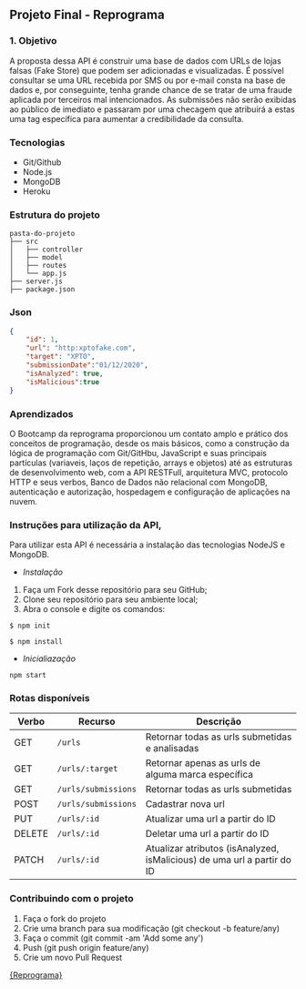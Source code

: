 ## Projeto Final - Reprograma

### 1. Objetivo
A proposta dessa API é construir uma base de dados com URLs de lojas falsas (Fake Store) que podem ser adicionadas e visualizadas. É possível consultar se uma URL recebida por SMS ou por e-mail consta na base de dados e, por conseguinte, tenha grande chance de se tratar de uma fraude aplicada por terceiros mal intencionados. As submissões não serão exibidas ao público de imediato e passaram por uma checagem que atribuirá a estas uma tag específica para aumentar a credibilidade da consulta.

### Tecnologias 

- Git/Github
- Node.js
- MongoDB
- Heroku

### Estrutura do projeto

```
pasta-do-projeto
├── src
│   ├── controller
│   ├── model
│   ├── routes
│   └── app.js
├── server.js
├── package.json
```
### Json

```json
{
    "id": 1,
    "url": "http:xptofake.com",
    "target": "XPTO",
    "submissionDate":"01/12/2020",
    "isAnalyzed": true,
    "isMalicious":true
}
```

### Aprendizados

O Bootcamp da reprograma proporcionou um contato amplo e prático dos conceitos de programação, desde os mais básicos, como a construção da lógica de programação com Git/GitHbu, JavaScript e suas principais partículas (variaveis, laços de repetição, arrays e objetos) até as estruturas de desenvolvimento web, com a API RESTFull, arquitetura MVC, protocolo HTTP e seus verbos, Banco de Dados não relacional com MongoDB, autenticação e autorização, hospedagem e configuração de aplicações na nuvem.

### Instruções para utilização da API, 

Para utilizar esta API é necessária a instalação das tecnologias NodeJS e MongoDB.

- *Instalação*

1. Faça um Fork desse repositório para seu GitHub;
2. Clone seu repositório para seu ambiente local;
3. Abra o console e digite os comandos:

```
$ npm init 

$ npm install
```

- *Inicialiazação*

```
npm start
```

### Rotas disponíveis

| Verbo        | Recurso             | Descrição                          |
| ------------ | --------------------| -----------------------------------|
| GET          | `/urls`            | Retornar todas as urls submetidas e analisadas     |
| GET          | `/urls/:target` | Retornar apenas as urls de alguma marca específica |
| GET          | `/urls/submissions` | Retornar todas as urls submetidas |
| POST         | `/urls/submissions` | Cadastrar nova url                |
| PUT          | `/urls/:id`        | Atualizar uma url a partir do ID    |
| DELETE       | `/urls/:id`        | Deletar uma url a partir do ID        |
| PATCH        | `/urls/:id`  | Atualizar atributos (isAnalyzed, isMalicious) de uma url a partir do ID |

### Contribuindo com o projeto

1. Faça o fork do projeto
2. Crie uma branch para sua modificação (git checkout -b feature/any)
3. Faça o commit (git commit -am 'Add some any')
4. Push (git push origin feature/any)
5. Crie um novo Pull Request

[{Reprograma}](https://github.com/reprograma/)